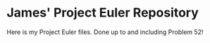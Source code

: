 # James' Project Euler Repository
Here is my Project Euler files.
Done up to and including Problem 52!